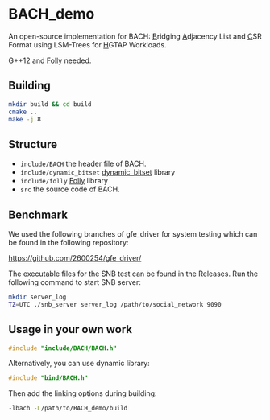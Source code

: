 # BACH_demo

An open-source implementation for BACH: <u>B</u>ridging <u>A</u>djacency List and <u>C</u>SR Format using LSM-Trees for <u>H</u>GTAP Workloads.

G++12 and [Folly](https://github.com/facebook/folly) needed.

## Building
```bash
mkdir build && cd build
cmake ..
make -j 8
```

## Structure
- `include/BACH` the header file of BACH.
- `include/dynamic_bitset` [dynamic_bitset](https://github.com/pinam45/dynamic_bitset) library
- `include/folly` [Folly](https://github.com/facebook/folly) library
- `src` the source code of BACH.

## Benchmark

We used the following branches of gfe_driver for system testing which can be found in the following repository:

https://github.com/2600254/gfe_driver/

The executable files for the SNB test can be found in the Releases.
Run the following command to start SNB server:

```bash
mkdir server_log
TZ=UTC ./snb_server server_log /path/to/social_network 9090
```

## Usage in your own work

```c++
#include "include/BACH/BACH.h"
```

Alternatively, you can use dynamic library:

```c++
#include "bind/BACH.h"
```

Then add the linking options during building:
```bash
-lbach -L/path/to/BACH_demo/build 
```
